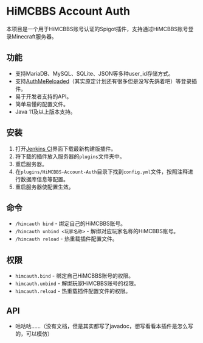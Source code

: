 # HiMCBBS Account Auth
本项目是一个用于HiMCBBS账号认证的Spigot插件，支持通过HiMCBBS账号登录Minecraft服务器。
## 功能
- 支持MariaDB、MySQL、SQLite、JSON等多种user_id存储方式。
- 支持[AuthMeReloaded](https://github.com/AuthMe/AuthMeReloaded)（其实原定计划还有很多但是没写先鸽着吧）等登录插件。
- 易于开发者支持的API。
- 简单易懂的配置文件。
- Java 11及以上版本支持。
## 安装
1. 打开[Jenkins CI](https://ci.hiworldmc.com/job/HiMCBBS/job/HiMCBBS-Account-Auth/)界面下载最新构建版插件。
2. 将下载的插件放入服务器的`plugins`文件夹中。
3. 重启服务器。
4. 在`plugins/HiMCBBS-Account-Auth`目录下找到`config.yml`文件，按照注释进行数据库信息等配置。
5. 重启服务器使配置生效。
## 命令
- `/himcauth bind` - 绑定自己的HiMCBBS账号。
- `/himcauth unbind <玩家名称>` - 解绑对应玩家名称的HiMCBBS账号。
- `/himcauth reload` - 热重载插件配置文件。
## 权限
- `himcauth.bind` - 绑定自己HiMCBBS账号的权限。
- `himcauth.unbind` - 解绑玩家HiMCBBS账号的权限。
- `himcauth.reload` - 热重载插件配置文件的权限。
## API
- 咕咕咕……（没有文档，但是其实都写了javadoc，想写看看本插件是怎么写的，可以模仿）
